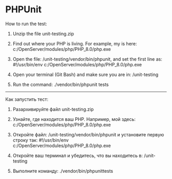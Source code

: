 # PHPUnit

How to run the test:

1. Unzip the file unit-testing.zip

2. Find out where your PHP is living. For example, my is here:
   c:/OpenServer/modules/php/PHP_8.0/php.exe

3. Open the file: /unit-testing/vendor/bin/phpunit, and set the first line as:
   #!/usr/bin/env c:/OpenServer/modules/php/PHP_8.0/php.exe

4. Open your terminal (Git Bash) and make sure you are in: /unit-testing

5. Run the command: ./vendor/bin/phpunit tests

-----------------------

Как запустить тест:

1. Разархивируйте файл unit-testing.zip

2. Узнайте, где находится ваш PHP. Например, мой здесь:
    c:/OpenServer/modules/php/PHP_8.0/php.exe

3. Откройте файл: /unit-testing/vendor/bin/phpunit и установите первую строку так:
    #!/usr/bin/env c:/OpenServer/modules/php/PHP_8.0/php.exe

4. Откройте ваш терминал и убедитесь, что вы находитесь в: /unit-testing

5. Выполните команду: ./vendor/bin/phpunittests